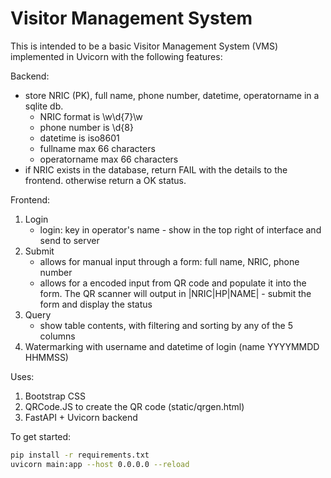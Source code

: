 # Visitor Management System
This is intended to be a basic Visitor Management System (VMS) implemented in Uvicorn with the following features:

Backend: 
- store NRIC (PK), full name, phone number, datetime, operatorname in a sqlite db. 
	- NRIC format is \w\d{7}\w
	- phone number is \d{8}
	- datetime is iso8601
	- fullname max 66 characters
	- operatorname max 66 characters
- if NRIC exists in the database, return FAIL with the details to the frontend. otherwise return a OK status. 

Frontend: 
1. Login
	- login: key in operator's name - show in the top right of interface and send to server
2. Submit
	- allows for manual input through a form: full name, NRIC, phone number
	- allows for a encoded input from QR code and populate it into the form. The QR scanner will output in |NRIC|HP|NAME| - submit the form and display the status
3. Query
	 - show table contents, with filtering and sorting by any of the 5 columns
4. Watermarking with username and datetime of login (name YYYYMMDD HHMMSS)

Uses:
1. Bootstrap CSS
2. QRCode.JS to create the QR code (static/qrgen.html)
3. FastAPI + Uvicorn backend

To get started:
```sh
pip install -r requirements.txt
uvicorn main:app --host 0.0.0.0 --reload
```